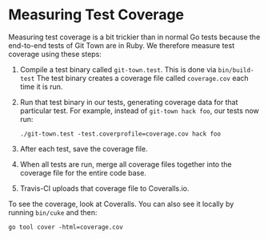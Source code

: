 # Measuring Test Coverage

Measuring test coverage is a bit trickier than in normal Go tests
because the end-to-end tests of Git Town are in Ruby.
We therefore measure test coverage using these steps:

1. Compile a test binary called `git-town.test`.
   This is done via `bin/build-test`
   The test binary creates a coverage file called `coverage.cov`
   each time it is run.

2. Run that test binary in our tests,
   generating coverage data for that particular test.
   For example, instead of `git-town hack foo`,
   our tests now run:

   ```
   ./git-town.test -test.coverprofile=coverage.cov hack foo
   ```

3. After each test,
   save the coverage file.

4. When all tests are run, merge all coverage files together
   into the coverage file for the entire code base.

5. Travis-CI uploads that coverage file to Coveralls.io.


To see the coverage, look at Coveralls.
You can also see it locally by running `bin/cuke` and then:

```
go tool cover -html=coverage.cov
```
